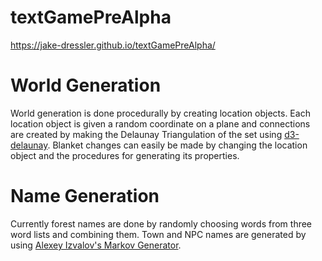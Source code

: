 # textGamePreAlpha

https://jake-dressler.github.io/textGamePreAlpha/

# World Generation

World generation is done procedurally by creating location objects. Each location object is given a random coordinate on a plane and connections are created by making the Delaunay Triangulation of the set using [d3-delaunay](https://d3js.org/d3-delaunay). Blanket changes can easily be made by changing the location object and the procedures for generating its properties.

# Name Generation

Currently forest names are done by randomly choosing words from three word lists and combining them. Town and NPC names are generated by using [Alexey Izvalov's Markov Generator](https://generalvimes.github.io/NamesGenerator/).



